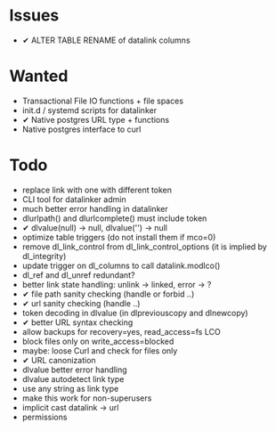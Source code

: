 Issues
======
- ✔︎ ALTER TABLE RENAME of datalink columns

Wanted
=======
- Transactional File IO functions + file spaces
- init.d / systemd scripts for datalinker
- ✔︎ Native postgres URL type + functions
- Native postgres interface to curl

Todo
====
- replace link with one with different token
- CLI tool for datalinker admin
- much better error handling in datalinker
- dlurlpath() and dlurlcomplete() must include token
- ✔︎ dlvalue(null) -> null, dlvalue('') -> null
- optimize table triggers (do not install them if mco=0)
- remove dl_link_control from dl_link_control_options (it is implied by dl_integrity)
- update trigger on dl_columns to call datalink.modlco()
- dl_ref and dl_unref redundant?
- better link state handling: unlink -> linked, error -> ?
- ✔︎ file path sanity checking (handle or forbid ..)
- ✔︎ url sanity checking (handle ..)
- token decoding in dlvalue (in dlpreviouscopy and dlnewcopy)
- ✔︎ better URL syntax checking
- allow backups for recovery=yes, read_access=fs LCO
- block files only on write_access=blocked
- maybe: loose Curl and check for files only
- ✔︎ URL canonization
- dlvalue better error handling
- dlvalue autodetect link type
- use any string as link type
- make this work for non-superusers
- implicit cast datalink -> url
- permissions
